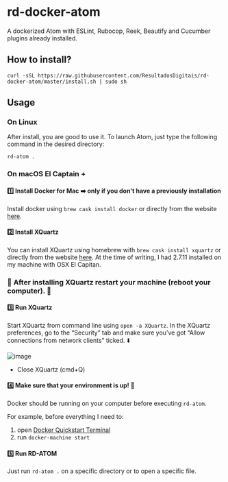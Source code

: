 # rd-docker-atom

A dockerized Atom with ESLint, Rubocop, Reek, Beautify and Cucumber plugins already installed.

## How to install?
```
curl -sSL https://raw.githubusercontent.com/ResultadosDigitais/rd-docker-atom/master/install.sh | sudo sh
```

## Usage

### On Linux

After install, you are good to use it. To launch Atom, just type the following command in the desired directory:

```
rd-atom .
```

### On macOS El Captain +

#### :one: Install Docker for Mac :arrow_right: only if you don't have a previously installation

Install docker using `brew cask install docker` or directly from the website [here](https://docs.docker.com/docker-for-mac/).

#### :two: Install XQuartz

You can install XQuartz using homebrew with `brew cask install xquartz` or directly from the website [here](https://www.xquartz.org/). At the time of writing, I had 2.7.11 installed on my machine with OSX El Capitan. 

### :red_circle: **After installing XQuartz restart your machine (reboot your computer).** :red_circle:

#### :three: Run XQuartz

Start XQuartz from command line using `open -a XQuartz`. In the XQuartz preferences, go to the “Security” tab and make sure you’ve got “Allow connections from network clients” ticked. :arrow_down:

![image](https://media.giphy.com/media/3oKIPcYYSgNt1UTYUo/giphy.gif)

* Close XQuartz (cmd+Q)

#### :four: Make sure that your environment is up! :whale:

Docker should be running on your computer before executing `rd-atom`.

For example, before everything I need to:
1. open [Docker Quickstart Terminal](https://docs.docker.com/toolbox/toolbox_install_mac/)
2. run `docker-machine start`

#### :five: Run RD-ATOM

Just run `rd-atom .` on a specific directory or to open a specific file.
